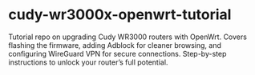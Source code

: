 # cudy-wr3000x-openwrt-tutorial
Tutorial repo on upgrading Cudy WR3000 routers with OpenWrt. Covers flashing the firmware, adding Adblock for cleaner browsing, and configuring WireGuard VPN for secure connections. Step-by-step instructions to unlock your router’s full potential.
